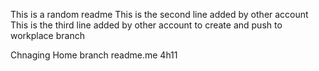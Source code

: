 This is a random readme
This is the second line added by other account
This is the third line added by other account to create and push to workplace branch

Chnaging Home branch readme.me
4h11